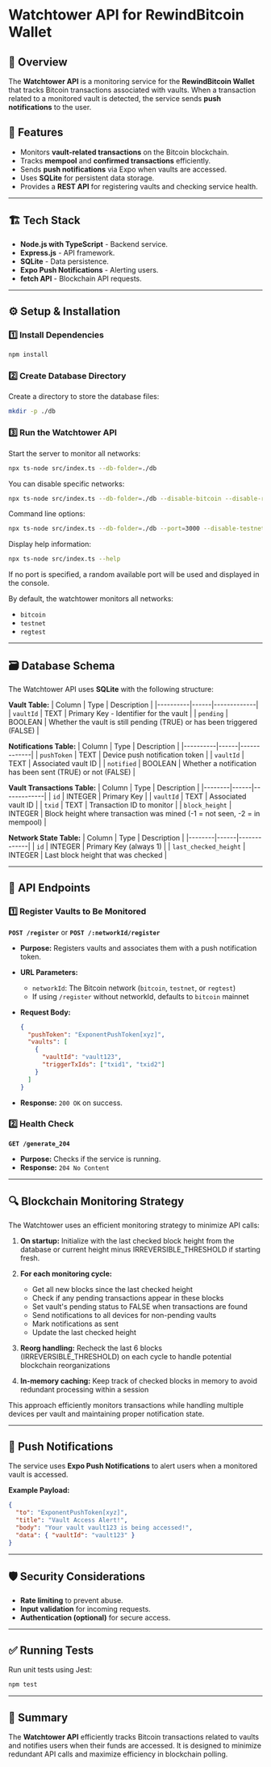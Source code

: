 # Watchtower API for RewindBitcoin Wallet

## 📌 Overview

The **Watchtower API** is a monitoring service for the **RewindBitcoin Wallet**
that tracks Bitcoin transactions associated with vaults. When a transaction
related to a monitored vault is detected, the service sends **push notifications**
to the user.

## 🚀 Features

- Monitors **vault-related transactions** on the Bitcoin blockchain.
- Tracks **mempool** and **confirmed transactions** efficiently.
- Sends **push notifications** via Expo when vaults are accessed.
- Uses **SQLite** for persistent data storage.
- Provides a **REST API** for registering vaults and checking service health.

---

## 🏗 Tech Stack

- **Node.js with TypeScript** - Backend service.
- **Express.js** - API framework.
- **SQLite** - Data persistence.
- **Expo Push Notifications** - Alerting users.
- **fetch API** - Blockchain API requests.

---

## ⚙️ Setup & Installation

### 1️⃣ Install Dependencies

```bash
npm install
```

### 2️⃣ Create Database Directory

Create a directory to store the database files:

```bash
mkdir -p ./db
```

### 3️⃣ Run the Watchtower API

Start the server to monitor all networks:

```bash
npx ts-node src/index.ts --db-folder=./db
```

You can disable specific networks:

```bash
npx ts-node src/index.ts --db-folder=./db --disable-bitcoin --disable-regtest
```

Command line options:

```bash
npx ts-node src/index.ts --db-folder=./db --port=3000 --disable-testnet
```

Display help information:

```bash
npx ts-node src/index.ts --help
```

If no port is specified, a random available port will be used and displayed in
the console.

By default, the watchtower monitors all networks:

- `bitcoin`
- `testnet`
- `regtest`

---

## 🗃 Database Schema

The Watchtower API uses **SQLite** with the following structure:

**Vault Table:**
| Column | Type | Description |
|----------|------|-------------|
| `vaultId` | TEXT | Primary Key - Identifier for the vault |
| `pending` | BOOLEAN | Whether the vault is still pending (TRUE) or has been triggered (FALSE) |

**Notifications Table:**
| Column | Type | Description |
|----------|------|-------------|
| `pushToken` | TEXT | Device push notification token |
| `vaultId` | TEXT | Associated vault ID |
| `notified` | BOOLEAN | Whether a notification has been sent (TRUE) or not (FALSE) |

**Vault Transactions Table:**
| Column | Type | Description |
|--------|------|-------------|
| `id` | INTEGER | Primary Key |
| `vaultId` | TEXT | Associated vault ID |
| `txid` | TEXT | Transaction ID to monitor |
| `block_height` | INTEGER | Block height where transaction was mined (-1 = not seen, -2 = in mempool) |

**Network State Table:**
| Column | Type | Description |
|--------|------|-------------|
| `id` | INTEGER | Primary Key (always 1) |
| `last_checked_height` | INTEGER | Last block height that was checked |

---

## 📡 API Endpoints

### **1️⃣ Register Vaults to Be Monitored**

**`POST /register`** or **`POST /:networkId/register`**

- **Purpose:** Registers vaults and associates them with a push notification token.
- **URL Parameters:**
  - `networkId`: The Bitcoin network (`bitcoin`, `testnet`, or `regtest`)
  - If using `/register` without networkId, defaults to `bitcoin` mainnet
- **Request Body:**

  ```json
  {
    "pushToken": "ExponentPushToken[xyz]",
    "vaults": [
      {
        "vaultId": "vault123",
        "triggerTxIds": ["txid1", "txid2"]
      }
    ]
  }
  ```

- **Response:** `200 OK` on success.

### **2️⃣ Health Check**

**`GET /generate_204`**

- **Purpose:** Checks if the service is running.
- **Response:** `204 No Content`

---

## 🔍 Blockchain Monitoring Strategy

The Watchtower uses an efficient monitoring strategy to minimize API calls:

1. **On startup:** Initialize with the last checked block height from the database
   or current height minus IRREVERSIBLE_THRESHOLD if starting fresh.

2. **For each monitoring cycle:**
   - Get all new blocks since the last checked height
   - Check if any pending transactions appear in these blocks
   - Set vault's pending status to FALSE when transactions are found
   - Send notifications to all devices for non-pending vaults
   - Mark notifications as sent
   - Update the last checked height

3. **Reorg handling:** Recheck the last 6 blocks (IRREVERSIBLE_THRESHOLD) on each
   cycle to handle potential blockchain reorganizations

4. **In-memory caching:** Keep track of checked blocks in memory to avoid
   redundant processing within a session

This approach efficiently monitors transactions while handling multiple devices
per vault and maintaining proper notification state.

---

## 📩 Push Notifications

The service uses **Expo Push Notifications** to alert users when a monitored
vault is accessed.

**Example Payload:**

```json
{
  "to": "ExponentPushToken[xyz]",
  "title": "Vault Access Alert!",
  "body": "Your vault vault123 is being accessed!",
  "data": { "vaultId": "vault123" }
}
```

---

## 🛡 Security Considerations

- **Rate limiting** to prevent abuse.
- **Input validation** for incoming requests.
- **Authentication (optional)** for secure access.

---

## ✅ Running Tests

Run unit tests using Jest:

```bash
npm test
```

---

## 🎯 Summary

The **Watchtower API** efficiently tracks Bitcoin transactions related to vaults
and notifies users when their funds are accessed. It is designed to minimize
redundant API calls and maximize efficiency in blockchain polling.
